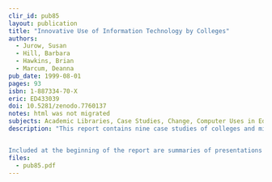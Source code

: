```yaml
---
clir_id: pub85
layout: publication
title: "Innovative Use of Information Technology by Colleges"
authors:
  - Jurow, Susan
  - Hill, Barbara
  - Hawkins, Brian
  - Marcum, Deanna
pub_date: 1999-08-01
pages: 93
isbn: 1-887334-70-X
eric: ED433039
doi: 10.5281/zenodo.7760137
notes: html was not migrated
subjects: Academic Libraries, Case Studies, Change, Computer Uses in Education, Conferences, Educational Change, Educational Development, Educational Technology, Higher Education, Information Technology, Innovation, Instructional Innovation, Library Development, Program Development, Technology Integration
description: "This report contains nine case studies of colleges and mid-sized universities whose libraries have used new information technologies to improve education on their campuses. Funded by a grant from the W. K. Kellogg Foundation, members of CLIR staff and one of its advisory groups, the College Libraries Committee, studied the experience of college libraries that use new information technology to enhance library services and provide information resources to students and faculty in innovative ways. The nine colleges and mid-sized universities that participated in the study are: the California Institute of Technology; Carnegie Mellon University; Indiana University/Purdue University at Indianapolis; Lafayette College; Point Park College; Southern Utah University; Stevens Institute of Technology; West Virginia Wesleyan College; and Wellesley College.


Included at the beginning of the report are summaries of presentations made at a follow-up conference to discuss the studies and ideas for making change in higher education."
files:
  - pub85.pdf
---
```

